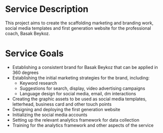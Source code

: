 # Service Description

This project aims to create the scaffolding marketing and branding work,
social media templates and first generation website for the professional
coach, Basak Beykoz.

# Service Goals

- Establishing a consistent brand for Basak Beykoz that can be applied
  in 360 degrees
- Establishing the initial marketing strategies for the brand,
  including:
    - Keyword research
    - Suggestions for search, display, video advertising campaigns
    - Language design for social media, email, dm interactions
- Creating the graphic assets to be used as social media templates,
  letterhead, business card and other touch points
- Designing and deploying the first generation website
- Initializing the social media accounts
- Setting up the relevant analytics framework for data collection
- Training for the analytics framework and other aspects of the service
